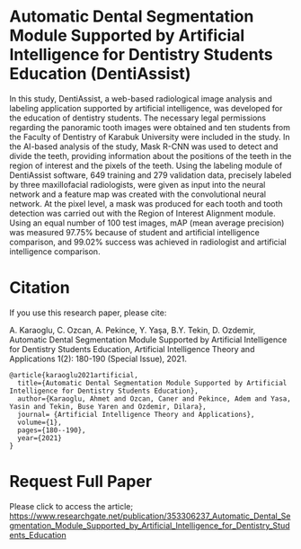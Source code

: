 # Automatic Dental Segmentation Module Supported by Artificial Intelligence for Dentistry Students Education (DentiAssist)
In this study, DentiAssist, a web-based radiological image analysis and labeling application supported by artificial intelligence, was developed for the education of dentistry students. The necessary legal permissions regarding the panoramic tooth images were obtained and ten students from the Faculty of Dentistry of Karabuk University were included in the study. In the AI-based analysis of the study, Mask R-CNN was used to detect and divide the teeth, providing information about the positions of the teeth in the region of interest and the pixels of the teeth. Using the labeling module of DentiAssist software, 649 training and 279 validation data, precisely labeled by three maxillofacial radiologists, were given as input into the neural network and a feature map was created with the convolutional neural network. At the pixel level, a mask was produced for each tooth and tooth detection was carried out with the Region of Interest Alignment module. Using an equal number of 100 test images, mAP (mean average precision) was measured 97.75% because of student and artificial intelligence comparison, and 99.02% success was achieved in radiologist and artificial intelligence comparison.

# Citation
If you use this research paper, please cite:

A. Karaoglu, C. Ozcan, A. Pekince, Y. Yaşa, B.Y. Tekin, D. Ozdemir, Automatic Dental Segmentation Module Supported by Artificial Intelligence for Dentistry Students Education, Artificial Intelligence Theory and Applications 1(2): 180-190 (Special Issue), 2021.

```
@article{karaoglu2021artificial,
  title={Automatic Dental Segmentation Module Supported by Artificial Intelligence for Dentistry Students Education},
  author={Karaoglu, Ahmet and Ozcan, Caner and Pekince, Adem and Yasa, Yasin and Tekin, Buse Yaren and Ozdemir, Dilara},
  journal= {Artificial Intelligence Theory and Applications},
  volume={1},
  pages={180--190},
  year={2021}
}
```

# Request Full Paper

Please click to access the article; https://www.researchgate.net/publication/353306237_Automatic_Dental_Segmentation_Module_Supported_by_Artificial_Intelligence_for_Dentistry_Students_Education